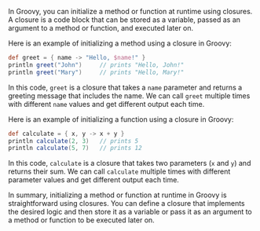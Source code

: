 In Groovy, you can initialize a method or function at runtime using closures. A closure is a code block that can be stored as a variable, passed as an argument to a method or function, and executed later on.

Here is an example of initializing a method using a closure in Groovy:

```groovy
def greet = { name -> "Hello, $name!" }
println greet("John")     // prints "Hello, John!"
println greet("Mary")     // prints "Hello, Mary!"
```

In this code, `greet` is a closure that takes a `name` parameter and returns a greeting message that includes the name. We can call `greet` multiple times with different `name` values and get different output each time.

Here is an example of initializing a function using a closure in Groovy:

```groovy
def calculate = { x, y -> x + y }
println calculate(2, 3)   // prints 5
println calculate(5, 7)   // prints 12
```

In this code, `calculate` is a closure that takes two parameters (`x` and `y`) and returns their sum. We can call `calculate` multiple times with different parameter values and get different output each time.

In summary, initializing a method or function at runtime in Groovy is straightforward using closures. You can define a closure that implements the desired logic and then store it as a variable or pass it as an argument to a method or function to be executed later on.